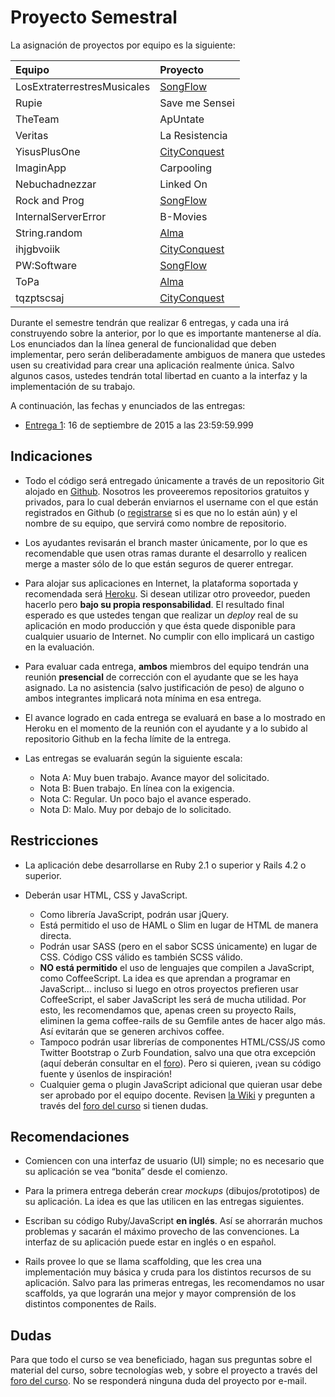 # Proyecto Semestral

La asignación de proyectos por equipo es la siguiente:

| Equipo   | Proyecto  |
|:---------|:----------|
| LosExtraterrestresMusicales | [SongFlow](alternativas/SongFlow.md) |
| Rupie | Save me Sensei |
| TheTeam | ApUntate |
| Veritas | La Resistencia |
| YisusPlusOne | [CityConquest](alternativas/CityConquest.md) |
| ImaginApp | Carpooling |
| Nebuchadnezzar | Linked On |
| Rock and Prog | [SongFlow](alternativas/SongFlow.md) |
| InternalServerError | B-Movies |
| String.random | [Alma](alternativas/Alma.md) |
| ihjgbvoiik | [CityConquest](alternativas/CityConquest.md) |
| PW:Software | [SongFlow](alternativas/SongFlow.md) |
| ToPa | [Alma](alternativas/Alma.md) |
| tqzptscsaj | [CityConquest](alternativas/CityConquest.md) |

Durante el semestre tendrán que realizar 6 entregas, y cada una irá construyendo sobre la anterior, por lo que es importante mantenerse al día. Los enunciados dan la línea general de funcionalidad que deben implementar, pero serán deliberadamente ambiguos de manera que ustedes usen su creatividad para crear una aplicación realmente única. Salvo algunos casos, ustedes tendrán total libertad en cuanto a la interfaz y la implementación de su trabajo.

A continuación, las fechas y enunciados de las entregas:

* [Entrega 1](entregas/Entrega1.md): 16 de septiembre de 2015 a las 23:59:59.999

## Indicaciones

* Todo el código será entregado únicamente a través de un repositorio Git alojado en [Github](https://github.com). Nosotros les proveeremos repositorios gratuitos y privados, para lo cual deberán enviarnos el username con el que están registrados en Github (o [registrarse](https://github.com/join) si es que no lo están aún) y el nombre de su equipo, que servirá como nombre de repositorio.

* Los ayudantes revisarán el branch master únicamente, por lo que es recomendable que usen otras ramas durante el desarrollo y realicen merge a master sólo de lo que están seguros de querer entregar.

* Para alojar sus aplicaciones en Internet, la plataforma soportada y recomendada será [Heroku](https://www.heroku.com/). Si desean utilizar otro proveedor, pueden hacerlo pero **bajo su propia responsabilidad**. El resultado final esperado es que ustedes tengan que realizar un *deploy* real de su aplicación en modo producción y que ésta quede disponible para cualquier usuario de Internet. No cumplir con ello implicará un castigo en la evaluación.

* Para evaluar cada entrega, **ambos** miembros del equipo tendrán una reunión **presencial** de corrección con el ayudante que se les haya asignado. La no asistencia (salvo justificación de peso) de alguno o ambos integrantes implicará nota mínima en esa entrega.

* El avance logrado en cada entrega se evaluará en base a lo mostrado en Heroku en el momento de la reunión con el ayudante y a lo subido al repositorio Github en la fecha límite de la entrega.

* Las entregas se evaluarán según la siguiente escala:
	* Nota A: Muy buen trabajo. Avance mayor del solicitado.
	* Nota B: Buen trabajo. En línea con la exigencia.
	* Nota C: Regular. Un poco bajo el avance esperado.
	* Nota D: Malo. Muy por debajo de lo solicitado.

## Restricciones

* La aplicación debe desarrollarse en Ruby 2.1 o superior y Rails 4.2 o superior.

* Deberán usar HTML, CSS y JavaScript.
	* Como librería JavaScript, podrán usar jQuery.
	* Está permitido el uso de HAML o Slim en lugar de HTML de manera directa.
	* Podrán usar SASS (pero en el sabor SCSS únicamente) en lugar de CSS. Código CSS válido es también SCSS válido.
	* **NO está permitido** el uso de lenguajes que compilen a JavaScript, como CoffeeScript. La idea es que aprendan a programar en JavaScript… incluso si luego en otros proyectos prefieren usar CoffeeScript, el saber JavaScript les será de mucha utilidad. Por esto, les recomendamos que, apenas creen su proyecto Rails, eliminen la gema coffee-rails de su Gemfile antes de hacer algo más. Así evitarán que se generen archivos coffee.
	* Tampoco podrán usar librerías de componentes HTML/CSS/JS como Twitter Bootstrap o Zurb Foundation, salvo una que otra excepción (aquí deberán consultar en el [foro](https://github.com/IIC2513-2015-2/syllabus#foro)). Pero si quieren, ¡vean su código fuente y úsenlos de inspiración!
	* Cualquier gema o plugin JavaScript adicional que quieran usar debe ser aprobado por el equipo docente. Revisen [la Wiki](https://github.com/IIC2513-2015-2/syllabus/wiki/Gemas) y pregunten a través del [foro del curso](https://github.com/IIC2513-2015-2/syllabus#foro) si tienen dudas.

## Recomendaciones

* Comiencen con una interfaz de usuario (UI) simple; no es necesario que su aplicación se vea “bonita” desde el comienzo.

* Para la primera entrega deberán crear *mockups* (dibujos/prototipos) de su aplicación. La idea es que las utilicen en las entregas siguientes.

* Escriban su código Ruby/JavaScript **en inglés**. Así se ahorrarán muchos problemas y sacarán el máximo provecho de las convenciones. La interfaz de su aplicación puede estar en inglés o en español.

* Rails provee lo que se llama scaffolding, que les crea una implementación muy básica y cruda para los distintos recursos de su aplicación. Salvo para las primeras entregas, les recomendamos no usar scaffolds, ya que lograrán una mejor y mayor comprensión de los distintos componentes de Rails.

## Dudas
Para que todo el curso se vea beneficiado, hagan sus preguntas sobre el material del curso, sobre tecnologías web, y sobre el proyecto a través del [foro del curso](https://github.com/IIC2513-2015-2/syllabus#foro).  No se responderá ninguna duda del proyecto por e-mail.
